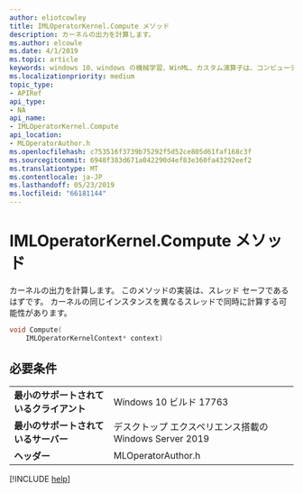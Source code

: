 ```yaml
---
author: eliotcowley
title: IMLOperatorKernel.Compute メソッド
description: カーネルの出力を計算します。
ms.author: elcowle
ms.date: 4/1/2019
ms.topic: article
keywords: windows 10、windows の機械学習、WinML、カスタム演算子は、コンピューティングします。
ms.localizationpriority: medium
topic_type:
- APIRef
api_type:
- NA
api_name:
- IMLOperatorKernel.Compute
api_location:
- MLOperatorAuthor.h
ms.openlocfilehash: c753516f3739b75292f5d52ce805d61faf168c3f
ms.sourcegitcommit: 6948f383d671a042290d4ef83e360fa43292eef2
ms.translationtype: MT
ms.contentlocale: ja-JP
ms.lasthandoff: 05/23/2019
ms.locfileid: "66181144"
---
```

# <a name="imloperatorkernelcompute-method"></a>IMLOperatorKernel.Compute メソッド

カーネルの出力を計算します。 このメソッドの実装は、スレッド セーフであるはずです。 カーネルの同じインスタンスを異なるスレッドで同時に計算する可能性があります。

```cpp
void Compute(
    IMLOperatorKernelContext* context)
```

## <a name="requirements"></a>必要条件

| | |
|-|-|
| **最小のサポートされているクライアント** | Windows 10 ビルド 17763 |
| **最小のサポートされているサーバー** | デスクトップ エクスペリエンス搭載の Windows Server 2019 |
| **ヘッダー** | MLOperatorAuthor.h |

[!INCLUDE [help](../../includes/get-help.md)]

